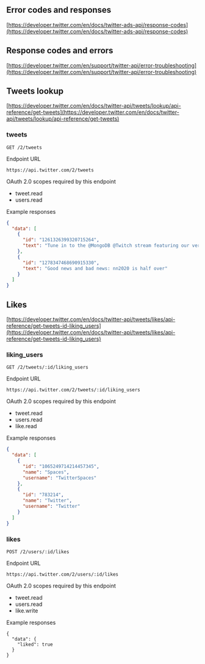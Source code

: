 
## Error codes and responses

[https://developer.twitter.com/en/docs/twitter-ads-api/response-codes](https://developer.twitter.com/en/docs/twitter-ads-api/response-codes)

## Response codes and errors

[https://developer.twitter.com/en/support/twitter-api/error-troubleshooting](https://developer.twitter.com/en/support/twitter-api/error-troubleshooting)

## Tweets lookup

[https://developer.twitter.com/en/docs/twitter-api/tweets/lookup/api-reference/get-tweets](https://developer.twitter.com/en/docs/twitter-api/tweets/lookup/api-reference/get-tweets)

### tweets

`GET /2/tweets`

Endpoint URL

`https://api.twitter.com/2/tweets`

OAuth 2.0 scopes required by this endpoint

- tweet.read
- users.read

Example responses

```json
{
  "data": [
    {
      "id": "1261326399320715264",
      "text": "Tune in to the @MongoDB @Twitch stream featuring our very own @suhemparack to learn about Twitter Developer Labs - starting now! https://t.co/fAWpYi3o5O"
    },
    {
      "id": "1278347468690915330",
      "text": "Good news and bad news: nn2020 is half over"
    }
  ]
}
```

## Likes

[https://developer.twitter.com/en/docs/twitter-api/tweets/likes/api-reference/get-tweets-id-liking_users](https://developer.twitter.com/en/docs/twitter-api/tweets/likes/api-reference/get-tweets-id-liking_users)

### liking_users

`GET /2/tweets/:id/liking_users`

Endpoint URL

`https://api.twitter.com/2/tweets/:id/liking_users`

OAuth 2.0 scopes required by this endpoint

- tweet.read
- users.read
- like.read

Example responses

```json
{
  "data": [
    {
      "id": "1065249714214457345",
      "name": "Spaces",
      "username": "TwitterSpaces"
    },
    {
      "id": "783214",
      "name": "Twitter",
      "username": "Twitter"
    }
  ]
}
```

### likes

`POST /2/users/:id/likes`

Endpoint URL

`https://api.twitter.com/2/users/:id/likes`

OAuth 2.0 scopes required by this endpoint

- tweet.read
- users.read
- like.write

Example responses

```
{
  "data": {
    "liked": true
  }
}
```
